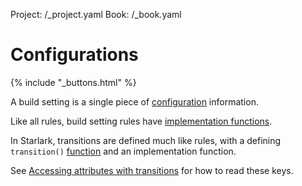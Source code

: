 Project: /_project.yaml
Book: /_book.yaml

# Configurations

{% include "_buttons.html" %}

A build setting is a single piece of [configuration](/rules/rules#configurations) information.

Like all rules, build setting rules have [implementation functions](https://bazel.build/rules/rules#implementation-function).

In Starlark, transitions are defined much like rules, with a defining
`transition()` [function](lib/transition#transition) and an implementation function.

See [Accessing attributes with transitions](#accessing-attributes-with-transitions)
for how to read these keys.

